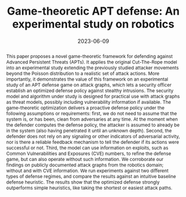 ---
title: "Game-theoretic APT defense: An experimental study on robotics"
abstract: "This paper proposes a novel game-theoretic framework for defending against Advanced Persistent Threats (APTs). It applies the original Cut-The-Rope model into an experimental study extending the previously studied attacker movements beyond the Poisson distribution to a realistic set of attack actions. More importantly, it demonstrates the value of this framework on an experimental study of an APT defense game on attack graphs, which lets a security officer establish an optimized defense policy against stealthy intrusions. The security model and algorithm under study is designed for practical use with attack graphs as threat models, possibly including vulnerability information if available. The game-theoretic optimization delivers a proactive defense policy under the following assumptions or requirements: first, we do not need to assume that the system is, or has been, clean from adversaries at any time. At the moment when the defender computes the defense policy, the attacker is assumed to already be in the system (also having penetrated it until an unknown depth). Second, the defender does not rely on any signaling or other indicators of adversarial activity, nor is there a reliable feedback mechanism to tell the defender if its actions were successful or not. Third, the model can use information on exploits, such as Common Vulnerabilities and Exposures (CVE) numbers, to refine the defense game, but can also operate without such information. We corroborate our findings on publicly documented attack graphs from the robotics domain; without and with CVE information. We run experiments against two different types of defense regimes, and compare the results against an intuitive baseline defense heuristic. The results show that the optimized defense strongly outperforms simple heuristics, like taking the shortest or easiest attack paths."
collection: publications
permalink: /publication/rass2023game
date: 2023-06-09
venue: 'Computers & Security'
paperurl: '/files/pdf/papers/rass2023game.pdf'
link: 'https://www.sciencedirect.com/science/article/pii/S0167404823002389'
citation: 'Stefan Rass, Sandra König, Jasmin Wachter, Víctor Mayoral-Vilches, Emmanouil Panaousis (2023). 
	&quot;Game-theoretic APT defense: An experimental study on robotics.&quot; 
	<i>Computers & Security (COSE)</i>, 132, 103328. <br>
	<span style="color:#2979ab;">(JCR 2021: 5.105, CiteScore: 10.1)</span>'
---